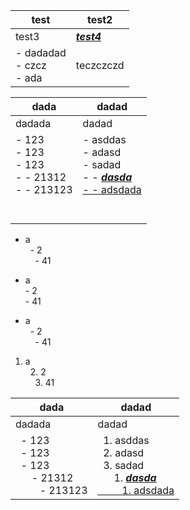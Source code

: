 | test | test2 |
| --- | --- |
| test3 | <u>_**test4**_<u> |
| - dadadad<br>- czcz<br>- ada<br> | teczczczd |


| dada | dadad |
| --- | --- |
| dadada | dadad |
| - 123<br>- 123<br>- 123<br>- - 21312<br>- - 213123<br><br><br> | - asddas<br>- adasd<br>- sadad<br>- - <u>_**dasda**_<u><br>- - adsdada<br><br><br> |

- a<br>&nbsp;&nbsp;- 2<br>&nbsp;&nbsp;&nbsp;&nbsp;- 41<br>

- a<br>  - 2<br>    - 41<br>

- a<br>&nbsp;&nbsp;- 2<br>&nbsp;&nbsp;&nbsp;&nbsp;- 41<br>

1. a<br>&nbsp;&nbsp;2. 2<br>&nbsp;&nbsp;&nbsp;&nbsp;3. 41<br>


| dada | dadad |
| --- | --- |
| dadada | dadad |
| &nbsp;&nbsp;- 123<br>&nbsp;&nbsp;- 123<br>&nbsp;&nbsp;- 123<br>&nbsp;&nbsp;&nbsp;&nbsp;&nbsp;&nbsp;- 21312<br>&nbsp;&nbsp;&nbsp;&nbsp;&nbsp;&nbsp;&nbsp;&nbsp;&nbsp;- 213123<br> | &nbsp;&nbsp;1. asddas<br>&nbsp;&nbsp;2. adasd<br>&nbsp;&nbsp;3. sadad<br>&nbsp;&nbsp;&nbsp;&nbsp;&nbsp;&nbsp;1. <u>_**dasda**_<u><br>&nbsp;&nbsp;&nbsp;&nbsp;&nbsp;&nbsp;&nbsp;&nbsp;&nbsp;1. adsdada<br> |
